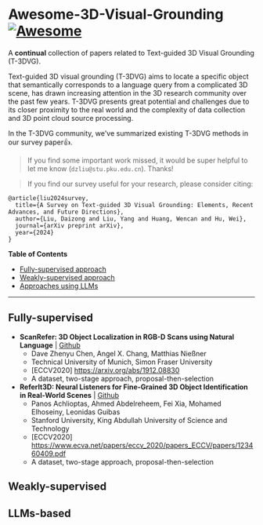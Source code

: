 # Awesome-3D-Visual-Grounding [![Awesome](https://cdn.rawgit.com/sindresorhus/awesome/d7305f38d29fed78fa85652e3a63e154dd8e8829/media/badge.svg)](https://github.com/sindresorhus/awesome)
A **continual** collection of papers related to Text-guided 3D Visual Grounding (T-3DVG).

Text-guided 3D visual grounding (T-3DVG) aims to locate a specific object that semantically corresponds to a language query from a complicated 3D scene, has drawn increasing attention in the 3D research community over the past few years.
T-3DVG presents great potential and challenges due to its closer proximity to the real world and the complexity of data collection and 3D point cloud source processing.

In the T-3DVG community, we've summarized existing T-3DVG methods in our survey paper👍.


> If you find some important work missed, it would be super helpful to let me know (`dzliu@stu.pku.edu.cn`). Thanks!

> If you find our survey useful for your research, please consider citing:

```
@article{liu2024survey,
  title={A Survey on Text-guided 3D Visual Grounding: Elements, Recent Advances, and Future Directions},
  author={Liu, Daizong and Liu, Yang and Huang, Wencan and Hu, Wei},
  journal={arXiv preprint arXiv},
  year={2024}
}
```

**Table of Contents**
- [Fully-supervised approach](#Fully-supervised)
- [Weakly-supervised approach](#Weakly-supervised)
- [Approaches using LLMs](#LLMs-based)
---

## Fully-supervised
* **ScanRefer: 3D Object Localization in RGB-D Scans using Natural Language** | [Github](https://github.com/daveredrum/ScanRefer)
  * Dave Zhenyu Chen, Angel X. Chang, Matthias Nießner
  * Technical University of Munich, Simon Fraser University
  * [ECCV2020] https://arxiv.org/abs/1912.08830
  * A dataset, two-stage approach, proposal-then-selection
* **ReferIt3D: Neural Listeners for Fine-Grained 3D Object Identification in Real-World Scenes** | [Github](https://github.com/referit3d/referit3d)
  * Panos Achlioptas, Ahmed Abdelreheem, Fei Xia, Mohamed Elhoseiny, Leonidas Guibas
  * Stanford University, King Abdullah University of Science and Technology
  * [ECCV2020] https://www.ecva.net/papers/eccv_2020/papers_ECCV/papers/123460409.pdf
  * A dataset, two-stage approach, proposal-then-selection

## Weakly-supervised


## LLMs-based

